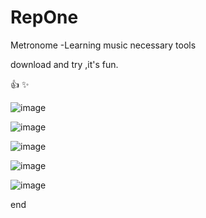 # RepOne
Metronome  -Learning music necessary tools


download and try ,it's fun.

:+1:
:sparkles:

![image](https://github.com/MrNobodyGithub/RepOne/blob/master/metronome/SceenShots/pic1.png)



![image](https://github.com/MrNobodyGithub/RepOne/blob/master/metronome/SceenShots/pic2.png)

![image](https://github.com/MrNobodyGithub/RepOne/blob/master/metronome/SceenShots/pic3.png)

![image](https://github.com/MrNobodyGithub/RepOne/blob/master/metronome/SceenShots/pic4.png)

![image](https://github.com/MrNobodyGithub/RepOne/blob/master/metronome/SceenShots/pic5.png)

end
